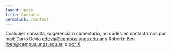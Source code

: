 ```yaml
---
layout: page
title: Contacto
permalink: /contact
---
```


Cualquier consulta, sugerencia o comentario, no dudes en contactarnos por mail: Darío Devia [ddevia@campus.ungs.edu.ar](mailto:ddevia@campus.ungs.edu.ar) y Roberto Ben [rben@campus.ungs.edu.ar](mailto:rben@campus.ungs.edu.ar), o [por X](https://twitter.com/intent/tweet?text=%40paululele).
